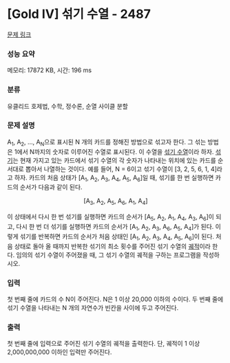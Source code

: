 # [Gold IV] 섞기 수열 - 2487 

[문제 링크](https://www.acmicpc.net/problem/2487) 

### 성능 요약

메모리: 17872 KB, 시간: 196 ms

### 분류

유클리드 호제법, 수학, 정수론, 순열 사이클 분할

### 문제 설명

<p>A<sub>1</sub>, A<sub>2</sub>, …, A<sub>N</sub>으로 표시된 N 개의 카드를 정해진 방법으로 섞고자 한다. 그 섞는 방법은 1에서 N까지의 숫자로 이루어진 수열로 표시된다. 이 수열을 <u>섞기 수열</u>이라 하자. <u>섞기</u>는 현재 가지고 있는 카드에서 섞기 수열의 각 숫자가 나타내는 위치에 있는 카드를 순서대로 뽑아서 나열하는 것이다. 예를 들어, N = 6이고 섞기 수열이 [3, 2, 5, 6, 1, 4]라고 하자. 카드의 처음 상태가 [A<sub>1</sub>, A<sub>2</sub>, A<sub>3</sub>, A<sub>4</sub>, A<sub>5</sub>, A<sub>6</sub>]일 때, 섞기를 한 번 실행하면 카드의 순서가 다음과 같이 된다.</p>

<p style="text-align: center;">[A<sub>3</sub>, A<sub>2</sub>, A<sub>5</sub>, A<sub>6</sub>, A<sub>1</sub>, A<sub>4</sub>]</p>

<p>이 상태에서 다시 한 번 섞기를 실행하면 카드의 순서가 [A<sub>5</sub>, A<sub>2</sub>, A<sub>1</sub>, A<sub>4</sub>, A<sub>3</sub>, A<sub>6</sub>]이 되고, 다시 한 번 더 섞기를 실행하면 카드의 순서가 [A<sub>1</sub>, A<sub>2</sub>, A<sub>3</sub>, A<sub>6</sub>, A<sub>5</sub>, A<sub>4</sub>]가 된다. 이렇게 섞기를 반복하면 카드의 순서가 처음 상태인 [A<sub>1</sub>, A<sub>2</sub>, A<sub>3</sub>, A<sub>4</sub>, A<sub>5</sub>, A<sub>6</sub>]이 된다. 처음 상태로 돌아 올 때까지 반복한 섞기의 최소 횟수를 주어진 섞기 수열의 <u>궤적</u>이라 한다. 임의의 섞기 수열이 주어졌을 때, 그 섞기 수열의 궤적을 구하는 프로그램을 작성하시오.</p>

### 입력 

 <p>첫 번째 줄에 카드의 수 N이 주어진다. N은 1 이상 20,000 이하의 수이다. 두 번째 줄에 섞기 수열을 나타내는 N 개의 자연수가 빈칸을 사이에 두고 주어진다.</p>

### 출력 

 <p>첫 번째 줄에 입력으로 주어진 섞기 수열의 궤적을 출력한다. 단, 궤적이 1 이상 2,000,000,000 이하인 입력만 주어진다.</p>

